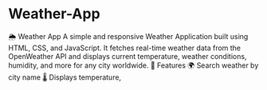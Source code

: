 # Weather-App
🌦️ Weather App  A simple and responsive Weather Application built using HTML, CSS, and JavaScript. It fetches real-time weather data from the OpenWeather API and displays current temperature, weather conditions, humidity, and more for any city worldwide.  🚀 Features  🌍 Search weather by city name  🌡️ Displays temperature,
